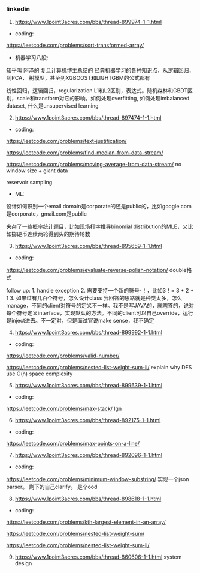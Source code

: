 ### linkedin

1. https://www.1point3acres.com/bbs/thread-899974-1-1.html

- coding:

https://leetcode.com/problems/sort-transformed-array/

- 机器学习八股:

知乎叫 阿泽的 复旦计算机博主总结的 经典机器学习的各种知识点，从逻辑回归，到PCA， 树模型，甚至到XGBOOST和LIGHTGBM的公式都有

线性回归，逻辑回归，regularization L1和L2区别，表达式。随机森林和GBDT区别，scale和transform对它的影响。如何处理overfitting, 如何处理imbalanced dataset, 什么是unsupervised learning

2. https://www.1point3acres.com/bbs/thread-897474-1-1.html

- coding:

https://leetcode.com/problems/text-justification/

https://leetcode.com/problems/find-median-from-data-stream/

https://leetcode.com/problems/moving-average-from-data-stream/ no window size + giant data

reservoir sampling 


- ML:

设计如何识别一个email domain是corporate的还是public的，比如google.com是corporate，gmail.com是public

夹杂了一些概率统计题目，比如现场打字推导binomial distribution的MLE，又比如掷硬币连续两轮得到头的期待轮数

3. https://www.1point3acres.com/bbs/thread-895659-1-1.html

- coding:

https://leetcode.com/problems/evaluate-reverse-polish-notation/ double格式

follow up: 1. handle exception 2. 需要支持一个新的符号-！，比如3！= 3 * 2 * 1 3. 如果过有几百个符号，怎么设计class
我回答的思路就是种类太多，怎么manage，不同的client对符号的定义不一样。我不是写JAVA的，就瞎答的，说对每个符号定义interface，实现默认的方法。不同的client可以自己override，运行是inject进去。不一定对，但是面试官说make sense，我不确定

4. https://www.1point3acres.com/bbs/thread-899992-1-1.html

- coding:

https://leetcode.com/problems/valid-number/

https://leetcode.com/problems/nested-list-weight-sum-ii/ explain why DFS use O(n) space complexity

5. https://www.1point3acres.com/bbs/thread-899639-1-1.html

- coding:

https://leetcode.com/problems/max-stack/ lgn

6. https://www.1point3acres.com/bbs/thread-892175-1-1.html

- coding:

https://leetcode.com/problems/max-points-on-a-line/

7. https://www.1point3acres.com/bbs/thread-892096-1-1.html

- coding:

https://leetcode.com/problems/minimum-window-substring/
实现一个json parser。 剩下的自己clarify。 是个ood

8. https://www.1point3acres.com/bbs/thread-898618-1-1.html

- coding:

https://leetcode.com/problems/kth-largest-element-in-an-array/

https://leetcode.com/problems/nested-list-weight-sum/ 

https://leetcode.com/problems/nested-list-weight-sum-ii/

9. https://www.1point3acres.com/bbs/thread-860606-1-1.html system design

